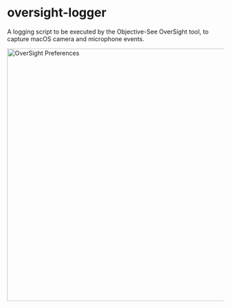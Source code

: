 # oversight-logger

A logging script to be executed by the Objective-See OverSight tool, to capture macOS camera and microphone events.

<img width="589" alt="OverSight Preferences" src="https://github.com/user-attachments/assets/f6dfbf9d-74e3-49c2-bf3f-8ef2cbbd71e6">
